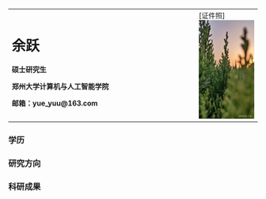 <table border="0">
  <tr>
    <td width="75%">
      <h1>余跃</h1>
      <p><b>硕士研究生</b></p>
      <p><b>郑州大学计算机与人工智能学院</b></p>
      <p><b>邮箱：yue_yuu@163.com</b></p>
    </td>
    <td width="50%">
      [证件照]<img src="/image1.jpg" width="100%">
    </td>
  </tr>
</table>

### 学历

### 研究方向

### 科研成果


